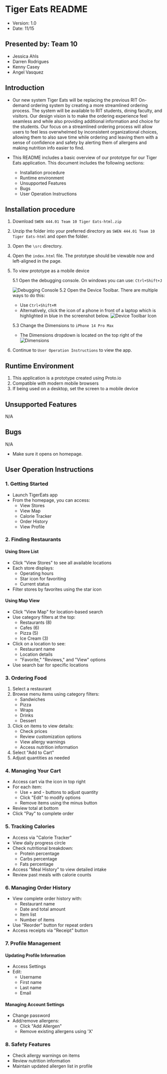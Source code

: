# Tiger Eats README
- Version: 1.0
- Date: 11/15

## Presented by: Team 10
- Jessica Ahls
- Darren Rodrigues
- Kenny Casey
- Angel Vasquez

## Introduction
- Our new system Tiger Eats will be replacing the previous RIT On-demand ordering system by creating a more streamlined ordering process. The system will be available to RIT students, dining faculty, and visitors. Our design vision is to make the ordering experience feel seamless and while also providing additional information and choice for the students. Our focus on a streamlined ordering process will allow users to feel less overwhelmed by inconsistent organizational choices, allowing them to also save time while ordering and leaving them with a sense of confidence and safety by alerting them of allergens and making nutrition info easier to find.

- This README includes a basic overview of our prototype for our Tiger Eats application. This document includes the following sections:
    - Installation procedure
    - Runtime environment
    - Unsupported Features
    - Bugs 
    - User Operation Instructions

## Installation procedure 
1. Download `SWEN 444.01 Team 10 Tiger Eats-html.zip`
2. Unzip the folder into your preferred directory as `SWEN 444.01 Team 10 Tiger Eats-html` and open the folder.
3. Open the `\src` directory.
4. Open the `index.html` file. The prototype should be viewable now and     left-aligned in the page.
5. To view prototype as a mobile device
    
    5.1 Open the debugging console. On windows you can use: `Ctrl+Shift+J`

    ![Debugging Console](docs/debugging-console.png)
    5.2 Open the Device Toolbar. There are multiple ways to do this:
    -  Use `Ctrl+Shift+M`
    - Alternatively, click the icon of a phone in front of a laptop which is highlighted in blue in the screenshot below. 
    ![Device Toolbar Icon](docs/device-toolbar-icon.png)
    
    5.3 Change the Dimensions to `iPhone 14 Pro Max`
    - The Dimensions dropdown is located on the top right of the 
    ![Dimensions](docs/dimensions.png)
6. Continue to `User Operation Instructions` to view the app.

## Runtime Environment
1. This application is a prototype created using Proto.io
2. Compatible with modern mobile browsers
3. If being used on a desktop, set the screen to a mobile device

## Unsupported Features
N/A

## Bugs 
N/A
- Make sure it opens on homepage.

## User Operation Instructions

### 1. Getting Started
- Launch TigerEats app
- From the homepage, you can access:
  - View Stores
  - View Map
  - Calorie Tracker
  - Order History
  - View Profile

### 2. Finding Restaurants
#### Using Store List
- Click "View Stores" to see all available locations
- Each store displays:
  - Operating hours
  - Star icon for favoriting
  - Current status
- Filter stores by favorites using the star icon

#### Using Map View
- Click "View Map" for location-based search
- Use category filters at the top:
  - Restaurants (8)
  - Cafes (6)
  - Pizza (5)
  - Ice Cream (3)
- Click on a location to see:
  - Restaurant name
  - Location details
  - "Favorite," "Reviews," and "View" options
- Use search bar for specific locations

### 3. Ordering Food
1. Select a restaurant
2. Browse menu items using category filters:
   - Sandwiches
   - Pizza
   - Wraps
   - Drinks
   - Dessert
3. Click on items to view details:
   - Check prices
   - Review customization options
   - View allergy warnings
   - Access nutrition information
4. Select "Add to Cart"
5. Adjust quantities as needed

### 4. Managing Your Cart
- Access cart via the icon in top right
- For each item:
  - Use + and - buttons to adjust quantity
  - Click "Edit" to modify options
  - Remove items using the minus button
- Review total at bottom
- Click "Pay" to complete order

### 5. Tracking Calories
- Access via "Calorie Tracker"
- View daily progress circle
- Check nutritional breakdown:
  - Protein percentage
  - Carbs percentage
  - Fats percentage
- Access "Meal History" to view detailed intake
- Review past meals with calorie counts

### 6. Managing Order History
- View complete order history with:
  - Restaurant name
  - Date and total amount
  - Item list
  - Number of items
- Use "Reorder" button for repeat orders
- Access receipts via "Receipt" button

### 7. Profile Management
#### Updating Profile Information
- Access Settings
- Edit:
  - Username
  - First name
  - Last name
  - Email

#### Managing Account Settings
- Change password
- Add/remove allergens:
  - Click "Add Allergen"
  - Remove existing allergens using 'X'

### 8. Safety Features
- Check allergy warnings on items
- Review nutrition information
- Maintain updated allergen list in profile
